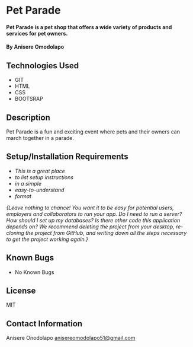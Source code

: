 # Pet Parade

#### Pet Parade is a pet shop that offers a wide variety of products and services for pet owners.

#### By Anisere Omodolapo

## Technologies Used

* GIT
* HTML
* CSS
* BOOTSRAP

## Description

Pet Parade is a fun and exciting event where pets and their owners can march together in a parade.
## Setup/Installation Requirements

* _This is a great place_
* _to list setup instructions_
* _in a simple_
* _easy-to-understand_
* _format_

_{Leave nothing to chance! You want it to be easy for potential users, employers and collaborators to run your app. Do I need to run a server? How should I set up my databases? Is there other code this application depends on? We recommend deleting the project from your desktop, re-cloning the project from GitHub, and writing down all the steps necessary to get the project working again.}_

## Known Bugs

* No Known Bugs

## License

MIT
## Contact Information

Anisere Onodolapo anisereomodolapo51@gmail.com
